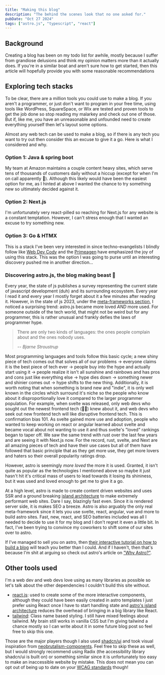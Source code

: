 ```yaml
---
title: "Making this blog"
description: "The behind the scenes look that no one asked for."
pubDate: "Oct 27 2024"
tags: ["astro.js", "typescript", "react"]
---
```


## Background

Creating a blog has been on my todo list for awhile, mostly because I suffer from grandiose delusions and think my opinion matters more than it actually does. If you're in a similar boat and aren't sure how to get started, then this article will hopefully provide you with some reasonable recommendations

## Exploring tech stacks

To be clear, there are a million tools you could use to make a blog. If you aren't a programmer, or just don't want to program in your free time, using tools like WordPress, SquareSpace, or Wix are tested and proven tools to get the job done so stop reading my malarkey and check out one of those. But if, like me, you have an unreasonable and unfounded need to create everything yourself then let's layout some options.

Almost any web tech can be used to make a blog, so if there is any tech you want to try out then consider this an excuse to give it a go. Here is what I considered and why.

### Option 1: Java & spring boot

My team at Amazon maintains a couple content heavy sites, which serve tens of thousands of customers daily without a hiccup (except for when I'm on call apparently 🫠). Although this likely would have been the easiest option for me, as I hinted at above I wanted the chance to try something new so ultimately decided against it.

### Option 2: Next.js

I'm unfortunately very react-pilled so reaching for Next.js for any website is a constant temptation. However, I can't stress enough that I wanted an excuse to try something new.

### Option 3: Go & HTMX

This is a stack I've been very interested in since techno-evangelists I blindly follow like [Web Dev Cody](https://www.youtube.com/watch?v=fhn-7dCNpp8&t=390s) and the [Primeagen](https://www.youtube.com/watch?v=x7v6SNIgJpE) have emphasized the joy of using this stack. This was the option I was going to purse until an interesting discovery pushed me in another direction...

### Discovering astro.js, the blog making beast 💪

Every year, the state of js publishes a survey representing the current state of javascript development (duh) and its surrounding ecosystem. Every year I read it and every year I mostly forget about it a few minutes after reading it. However, in the state of js 2023, under the [meta-frameworks section](https://2023.stateofjs.com/en-US/libraries/meta-frameworks/), I noticed a surprising trend: astro.js became more loved _AND_ more used. For someone outside of the tech world, that might not be weird but for any programmer, this is rather unusual and frankly defies the laws of programmer hype.

> There are only two kinds of languages: the ones people complain about and the ones nobody uses.
>
> -- <cite> Bjarne Stroustrup </cite>

Most programming languages and tools follow this basic cycle; a new shiny piece of tech comes out that solves all of our problems -> everyone claims it is the best piece of tech ever -> people buy into the hype and actually start using it -> people realize it isn't all sunshine and rainbows and has pros and cons just like everything else -> hype dies down -> something newer and shinier comes out -> hype shifts to the new thing. Additionally, it is worth noting that when something is brand new and "indie", it is only well known in the circles which surround it's niche so the people who know about it disproportionally love it compared to the larger programmer population. For example, when svelte was released, only web devs who sought out the newest frontend tech (🙋‍♂️) knew about it, and web devs who seek out new frontend tech will like disruptive frontend tech. This is confirmation bias 101. As svelte gained more use and adoption, people who wanted to keep working on react or angular learned about svelte and became vocal about not wanting to use it and thus svelte's "loved" rankings began to taper off. We saw the same trend with rust over the last few years and are seeing it with Next.js now. For the record, rust, svelte, and Next are all amazing pieces of tech and have their use cases but all of them have followed that basic principle that as they get more use, they get more lovers and haters so their overall popularity ratings drop.

However, astro is seemingly _more loved_ the more it is used. Granted, it isn't quite as popular as the technologies I mentioned above so maybe it just hasn't hit it's critical mass of users to lead towards it losing its shininess, but it was used and loved enough to get me to give it a go.

At a high level, astro is made to create content driven websites and uses SSR and a ground breaking [island architecture](https://docs.astro.build/en/concepts/islands/) to make extremely performant web sites. Dare I say, blazingly fast even. Since it is rendered server side, it is makes SEO a breeze. Astro is also arguably the only real meta-framework since it lets you use svelte, react, angular, vue and more to build astro sites. Fast, new, react, and SEO batteries included was all I needed to decide to use it for my blog and I don't regret it even a little bit. In fact, I've been trying to convince my coworkers to shift some of our sites over to astro.

If I've managed to sell you on astro, then [their interactive tutorial on how to build a blog](https://docs.astro.build/en/tutorial/0-introduction/) will teach you better than I could. And if I haven't, then that's because I'm shit at arguing so check out astro's article on ["Why Astro?"](https://docs.astro.build/en/concepts/why-astro/).

## Other tools used

I'm a web dev and web devs love using as many libraries as possible so let's talk about the other dependencies I couldn't build this site without.

- [react.js](https://react.dev/): used to create some of the more interactive components, although they could have been easily created in astro templates I just prefer using React once I have to start handling state and [astro's island architecture](https://docs.astro.build/en/concepts/islands/) reduces the overhead of bringing in a big library like React.
- [tailwind](https://tailwindcss.com/): Class name based styling. I still have mixed feelings about tailwind. My brain still works in vanilla CSS but I'm giving tailwind a chance mostly so I can write about it in some future blog post so feel free to skip this one.

Those are the major players though I also used [shadcn/ui](https://ui.shadcn.com/) and took visual inspiration from [neobrutalism-components](https://github.com/ekmas/neobrutalism-components). Feel free to skip these as well, but I would strongly recommend using Radix (the accessibility library shadcn/ui is built on) or something similar since it is unfortunately too easy to make an inaccessible website by mistake. This does not mean you can opt out of being up to date on your [WCAG standards](https://www.w3.org/WAI/standards-guidelines/wcag/) though!
